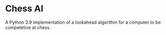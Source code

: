 # Chess AI

A Python 3.9 implementation of a lookahead algorithm for a computer to be competetive at chess. 